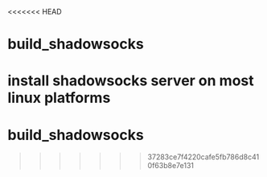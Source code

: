 <<<<<<< HEAD
# build_shadowsocks
install shadowsocks server on most linux platforms
=======
# build_shadowsocks
>>>>>>> 37283ce7f4220cafe5fb786d8c410f63b8e7e131
